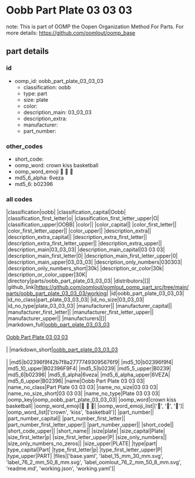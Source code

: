 # Oobb Part Plate 03 03 03  

note: This is part of OOMP the Oopen Organization Method For Parts. For more details: https://github.com/oomlout/oomp_base

##  part details





### id
* oomp_id: oobb_part_plate_03_03_03
  * classification: oobb
  * type: part
  * size: plate
  * color: 
  * description_main: 03_03_03
  * description_extra: 
  * manufacturer: 
  * part_number: 

### other_codes
* short_code: 
* oomp_word: crown kiss basketball
* oomp_word_emoji :crown: :kiss: :basketball:
* md5_6_alpha: 6veza
* md5_6: b02396

### all codes 
|classification|oobb|
|classification_capital|Oobb|
|classification_first_letter|o|
|classification_first_letter_upper|O|
|classification_upper|OOBB|
|color||
|color_capital||
|color_first_letter||
|color_first_letter_upper||
|color_upper||
|description_extra||
|description_extra_capital||
|description_extra_first_letter||
|description_extra_first_letter_upper||
|description_extra_upper||
|description_main|03_03_03|
|description_main_capital|03 03 03|
|description_main_first_letter|0|
|description_main_first_letter_upper|0|
|description_main_upper|03_03_03|
|description_only_numbers|030303|
|description_only_numbers_short|30k|
|description_or_color|30k|
|description_or_color_upper|30K|
|directory|parts/oobb_part_plate_03_03_03|
|distributors|[]|
|github_link|https://github.com/oomlout/oomlout_oomp_part_src/tree/main/parts/oobb_part_plate_03_03_03/working|
|id|oobb_part_plate_03_03_03|
|id_no_class|part_plate_03_03_03|
|id_no_size|03_03_03|
|id_no_type|plate_03_03_03|
|manufacturer||
|manufacturer_capital||
|manufacturer_first_letter||
|manufacturer_first_letter_upper||
|manufacturer_upper||
|manufacturers|[]|
|markdown_full|[oobb_part_plate_03_03_03](https://github.com/oomlout/oomlout_oomp_part_src/tree/main/parts/oobb_part_plate_03_03_03/working)<br>[](https://github.com/oomlout/oomlout_oomp_part_src/tree/main/parts/oobb_part_plate_03_03_03/working)<br>[Oobb Part Plate 03 03 03](https://github.com/oomlout/oomlout_oomp_part_src/tree/main/parts/oobb_part_plate_03_03_03/working)<br><br>|
|markdown_short|[oobb_part_plate_03_03_03](https://github.com/oomlout/oomlout_oomp_part_src/tree/main/parts/oobb_part_plate_03_03_03/working)<br><br>|
|md5|b02396f9f42b7f8a27777493095676f9|
|md5_10|b02396f9f4|
|md5_10_upper|B02396F9F4|
|md5_5|b0239|
|md5_5_upper|B0239|
|md5_6|b02396|
|md5_6_alpha|6veza|
|md5_6_alpha_upper|6VEZA|
|md5_6_upper|B02396|
|name|Oobb Part Plate 03 03 03|
|name_no_class|Part Plate 03 03 03|
|name_no_size|03 03 03|
|name_no_size_short|03 03 03|
|name_no_type|Plate 03 03 03|
|oomp_key|oomp_oobb_part_plate_03_03_03|
|oomp_word|crown kiss basketball|
|oomp_word_emoji|:crown: :kiss: :basketball:|
|oomp_word_emoji_list|[':crown:', ':kiss:', ':basketball:']|
|oomp_word_list|['crown', 'kiss', 'basketball']|
|part_number||
|part_number_capital||
|part_number_first_letter||
|part_number_first_letter_upper||
|part_number_upper||
|short_code||
|short_code_upper||
|short_name||
|size|plate|
|size_capital|Plate|
|size_first_letter|p|
|size_first_letter_upper|P|
|size_only_numbers||
|size_only_numbers_no_zeros||
|size_upper|PLATE|
|type|part|
|type_capital|Part|
|type_first_letter|p|
|type_first_letter_upper|P|
|type_upper|PART|
|files|['base.yaml', 'label_15_mm_30_mm.svg', 'label_76_2_mm_50_8_mm.svg', 'label_oomlout_76_2_mm_50_8_mm.svg', 'readme.md', 'working.json', 'working.yaml']|
